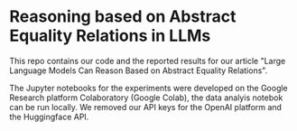 # Reasoning based on Abstract Equality Relations in LLMs

This repo contains our code and the reported results for our article "Large Language Models Can Reason Based on Abstract Equality Relations".

The Jupyter notebooks for the experiments were developed on the Google Research platform Colaboratory (Google Colab), the data analyis notebok can be run locally. We removed our API keys for the OpenAI platform and the Huggingface API.
